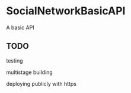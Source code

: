 # SocialNetworkBasicAPI

A basic API

## TODO

testing

multistage building

deploying publicly with https
